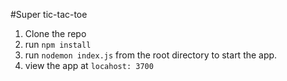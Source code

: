 #Super tic-tac-toe

1. Clone the repo
2. run `npm install`
3. run `nodemon index.js` from the root directory to start the app. 
4. view the app at `locahost: 3700`